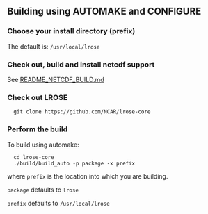 ## Building using AUTOMAKE and CONFIGURE

### Choose your install directory (prefix)

The default is: `/usr/local/lrose`

### Check out, build and install **netcdf** support

See [README_NETCDF_BUILD.md](./README_NETCDF_BUILD.md)

### Check out LROSE

```
  git clone https://github.com/NCAR/lrose-core
```

<!---
### Install the makefile tree

The `make` application can use files named either `Makefile` or `makefile`.

The lower-case version takes preference.

The codebase contains, by default, upper-case Makefiles throughout the tree. These are **NOT** appropriate for the build.

To get the correct build, you must install the lower-case makefiles relevant to the package you want to build.

To install the makefiles for the **lrose** standard package, perform the following:

```
  cd lrose-core/codebase
  ./make_bin/install_package_makefiles.py
```
This is equivalent to the following

```
  ./make_bin/install_package_makefiles.py --package lrose
```

If you want to perform a package-specific build, you can specify that on the command line.

As an example, for the **radx** distribtion, run the following:

```
  ./make_bin/install_package_makefiles.py --package radx
```

Available packages are:

```
  lrose radx titan hcr hsrl cidd
```

--->

### Perform the build

To build using automake:

```
  cd lrose-core
  ./build/build_auto -p package -x prefix
```

where `prefix` is the location into which you are building.

`package` defaults to `lrose`

`prefix` defaults to `/usr/local/lrose`



